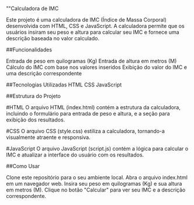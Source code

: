 ""Calculadora de IMC

Este projeto é uma calculadora de IMC (Índice de Massa Corporal) desenvolvida com HTML, CSS e JavaScript. A calculadora permite que os usuários insiram seu peso e altura para calcular seu IMC e fornece uma descrição baseada no valor calculado.

##Funcionalidades

Entrada de peso em quilogramas (Kg)
Entrada de altura em metros (M)
Cálculo do IMC com base nos valores inseridos
Exibição do valor do IMC e uma descrição correspondente

##Tecnologias Utilizadas
HTML
CSS
JavaScript

##Estrutura do Projeto 

#HTML
O arquivo HTML (index.html) contém a estrutura da calculadora, incluindo o formulário para entrada de peso e altura, e a seção para exibição dos resultados.

#CSS
O arquivo CSS (style.css) estiliza a calculadora, tornando-a visualmente atraente e responsiva.

#JavaScript
O arquivo JavaScript (script.js) contém a lógica para calcular o IMC e atualizar a interface do usuário com os resultados.

##Como Usar

Clone este repositório para o seu ambiente local.
Abra o arquivo index.html em um navegador web.
Insira seu peso em quilogramas (Kg) e sua altura em metros (M).
Clique no botão "Calcular" para ver seu IMC e a descrição correspondente.
